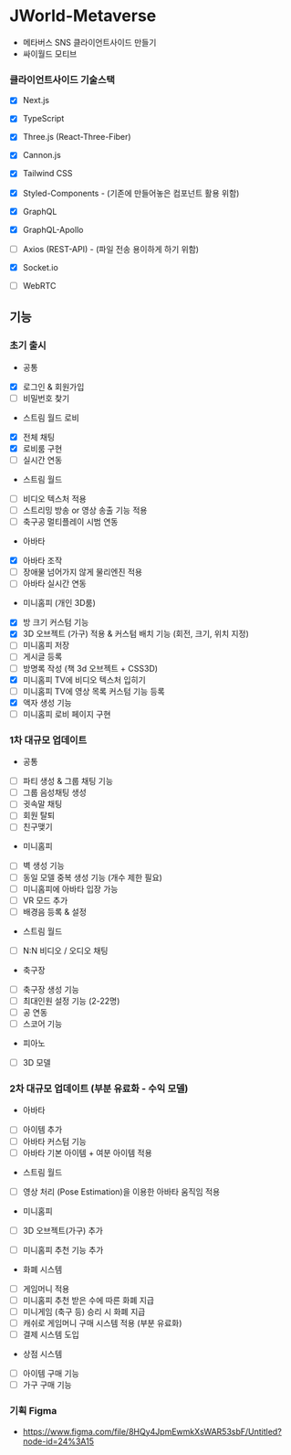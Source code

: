 # JWorld-Metaverse

- 메타버스 SNS 클라이언트사이드 만들기
- 싸이월드 모티브

### 클라이언트사이드 기술스택

- [x] Next.js
- [x] TypeScript
- [x] Three.js (React-Three-Fiber)
- [x] Cannon.js
- [x] Tailwind CSS
- [x] Styled-Components - (기존에 만들어놓은 컴포넌트 활용 위함)
- [x] GraphQL
- [x] GraphQL-Apollo
- [ ] Axios (REST-API) - (파일 전송 용이하게 하기 위함)
- [x] Socket.io
- [ ] WebRTC


## 기능

### 초기 출시

- 공통

- [x] 로그인 & 회원가입
- [ ] 비밀번호 찾기

- 스트림 월드 로비

- [x] 전체 채팅
- [x] 로비룸 구현
- [ ] 실시간 연동

- 스트림 월드

- [ ] 비디오 텍스처 적용
- [ ] 스트리밍 방송 or 영상 송출 기능 적용
- [ ] 축구공 멀티플레이 시범 연동

- 아바타

- [x] 아바타 조작 
- [ ] 장애물 넘어가지 않게 물리엔진 적용
- [ ] 아바타 실시간 연동

- 미니홈피 (개인 3D룸)

- [x] 방 크기 커스텀 기능
- [x] 3D 오브젝트 (가구) 적용 & 커스텀 배치 기능 (회전, 크기, 위치 지정)
- [ ] 미니홈피 저장
- [ ] 게시글 등록
- [ ] 방명록 작성 (책 3d 오브젝트 + CSS3D)
- [x] 미니홈피 TV에 비디오 텍스처 입히기
- [ ] 미니홈피 TV에 영상 목록 커스텀 기능 등록
- [x] 액자 생성 기능
- [ ] 미니홈피 로비 페이지 구현 

### 1차 대규모 업데이트

- 공통

- [ ] 파티 생성 & 그룹 채팅 기능
- [ ] 그룹 음성채팅 생성
- [ ] 귓속말 채팅
- [ ] 회원 탈퇴
- [ ] 친구맺기

- 미니홈피

- [ ] 벽 생성 기능
- [ ] 동일 모델 중복 생성 기능 (개수 제한 필요)
- [ ] 미니홈피에 아바타 입장 가능
- [ ] VR 모드 추가
- [ ] 배경음 등록 & 설정

- 스트림 월드

- [ ] N:N 비디오 / 오디오 채팅


- 축구장

- [ ] 축구장 생성 기능
- [ ] 최대인원 설정 기능 (2-22명)
- [ ] 공 연동
- [ ] 스코어 기능

- 피아노

- [ ] 3D 모델

### 2차 대규모 업데이트 (부분 유료화 - 수익 모델)

- 아바타

- [ ] 아이템 추가
- [ ] 아바타 커스텀 기능
- [ ] 아바타 기본 아이템 + 여분 아이템 적용

- 스트림 월드

- [ ] 영상 처리 (Pose Estimation)을 이용한 아바타 움직임 적용

- 미니홈피

- [ ] 3D 오브젝트(가구) 추가
- [ ] 미니홈피 추천 기능 추가


- 화폐 시스템

- [ ] 게임머니 적용
- [ ] 미니홈피 추천 받은 수에 따른 화폐 지급
- [ ] 미니게임 (축구 등) 승리 시 화폐 지급
- [ ] 캐쉬로 게임머니 구매 시스템 적용 (부분 유료화)
- [ ] 결제 시스템 도입

- 상점 시스템

- [ ] 아이템 구매 기능
- [ ] 가구 구매 기능

### 기획 Figma

- https://www.figma.com/file/8HQy4JpmEwmkXsWAR53sbF/Untitled?node-id=24%3A15